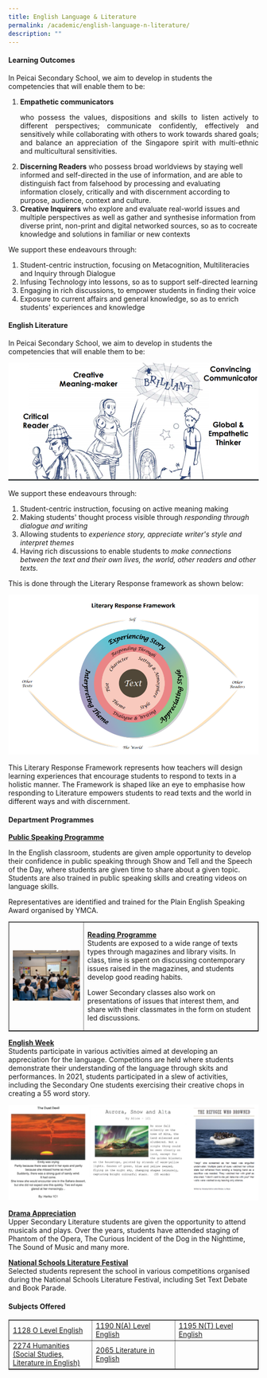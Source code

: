```yaml
---
title: English Language & Literature
permalink: /academic/english-language-n-literature/
description: ""
---
```

<h4><strong>Learning Outcomes</strong></h4>
<p dir="ltr">In Peicai Secondary School, we aim to develop in students the competencies that will enable them to be:</p>
<ol>
<li dir="ltr"><strong>Empathetic communicators</strong><br> <p align="justify">who possess the values, dispositions and skills to listen actively to different perspectives; communicate confidently, effectively and sensitively while collaborating with others to work towards shared goals; and balance an appreciation of the Singapore spirit with multi-ethnic and multicultural sensitivities.&nbsp;</li>
<li dir="ltr"><strong>Discerning Readers</strong> who possess broad worldviews by staying well informed and self-directed in the use of information, and are able to distinguish fact from falsehood by processing and evaluating information closely, critically and with discernment according to purpose, audience, context and culture.&nbsp;</li>
<li dir="ltr"><strong>Creative Inquirers</strong> who explore and evaluate real-world issues and multiple perspectives as well as gather and synthesise information from diverse print, non-print and digital networked sources, so as to cocreate knowledge and solutions in familiar or new contexts</li>
</ol>

<div>
<p dir="ltr">We support these endeavours through:</p>
<ol>
<li dir="ltr">Student-centric instruction, focusing on Metacognition, Multiliteracies and Inquiry through Dialogue</li>
<li dir="ltr">Infusing Technology into lessons, so as to support self-directed learning</li>
<li dir="ltr">Engaging in rich discussions, to empower students in finding their voice</li>
<li dir="ltr">Exposure to current affairs and general knowledge, so as to enrich students' experiences and knowledge</li>
</ol>
<h4><strong>English Literature</strong></h4>
<p dir="ltr">In Peicai Secondary School, we aim to develop in students the competencies that will enable them to be:</p>
<img src="/images/ell1.png">
<p dir="ltr">We support these endeavours through:</p>
<ol>
<li dir="ltr">Student-centric instruction, focusing on active meaning making</li>
<li dir="ltr">Making students' thought process visible through <em>responding through dialogue and writing</em></li>
<li dir="ltr">Allowing students to <em>experience story, appreciate writer's style and interpret themes</em></li>
<li dir="ltr">Having rich discussions to enable students to <em>make connections between the text and their own lives, the world, other readers and other texts. </em></li>
</ol>
<p dir="ltr">This is done through the Literary Response framework as shown below:</p>
<img src="/images/ell2.png">
	<p dir="ltr">This Literary Response Framework represents how teachers will design learning experiences that encourage students to respond to texts in a holistic manner. The Framework is shaped like an eye to emphasise how responding to Literature empowers students to read texts and the world in different ways and with discernment.</p>
<h4><strong>Department Programmes</strong></h4>
<p dir="ltr"><span style="text-decoration: underline;"><strong>Public Speaking Programme</strong></span></p>
<p dir="ltr">In the English classroom, students are given ample opportunity to develop their confidence in public speaking through Show and Tell and the Speech of the Day, where students are given time to share about a given topic. Students are also trained in public speaking skills and creating videos on language skills.</p>
<p dir="ltr">Representatives are identified and trained for the Plain English Speaking Award organised by YMCA.</p>
<table style="border-collapse: collapse; width: 100%;" border="1">
<tbody>
<tr>
<td style="width: 30%;"><img src="/images/ell3.jpg"></td>
<td style="width: 70%;">
<p><span style="text-decoration: underline;"><strong>Reading Programme</strong></span><br>Students are exposed to a wide range of texts types through magazines and library visits. In class, time is spent on discussing contemporary issues raised in the magazines, and students develop good reading habits.</p>
<p>Lower Secondary classes also work on presentations of issues that interest them, and share with their classmates in the form on student led discussions.</p>
</td>
</tr>
</tbody>
</table>
	<p dir="ltr"><span style="text-decoration: underline;"><strong>English Week</strong></span><br />Students participate in various activities aimed at developing an appreciation for the language. Competitions are held where students demonstrate their understanding of the language through skits and performances. In 2021, students participated in a slew of activities, including the Secondary One students exercising their creative chops in creating a 55 word story.</p>
<img src="/images/ell4.png">
	<p dir="ltr"><strong><u>Drama Appreciation<br /></u></strong>Upper Secondary Literature students are given the opportunity to attend musicals and plays. Over the years, students have attended staging of Phantom of the Opera, The Curious Incident of the Dog in the Nighttime, The Sound of Music and many more.&nbsp;</p>
<p dir="ltr"><strong><u>National Schools Literature Festival<br /></u></strong>Selected students represent the school in various competitions organised during the National Schools Literature Festival, including Set Text Debate and Book Parade.&nbsp;</p>
<h4><strong>Subjects Offered</strong></h4>
<table style="border-collapse: collapse; width: 100%;" border="1">
<tbody>
<tr>
<td style="width: 33.3333%;"><a href="https://www.seab.gov.sg/docs/default-source/national-examinations/syllabus/olevel/2022syllabus/1128_y22_sy.pdf" target="_blank" rel="noopener">1128 O Level English</a></td>
<td style="width: 33.3333%;"><a href="https://www.seab.gov.sg/docs/default-source/national-examinations/syllabus/nlevel/2022syllabus/1190_y22_sy.pdf" target="_blank" rel="noopener">1190 N(A) Level English</a></td>
<td style="width: 33.3333%;"><a href="https://www.seab.gov.sg/docs/default-source/national-examinations/syllabus/nlevel/2022syllabus/1195_y22_sy.pdf" target="_blank" rel="noopener">1195 N(T) Level English</a></td>
</tr>
<tr>
<td style="width: 33.3333%;"><a href="https://www.seab.gov.sg/docs/default-source/national-examinations/syllabus/olevel/2023syllabus/2274_y23_sy.pdf" target="_blank" rel="noopener">2274 Humanities (Social Studies, Literature in English)</a></td>
<td style="width: 33.3333%;"><a href="https://www.seab.gov.sg/docs/default-source/national-examinations/syllabus/olevel/2021syllabus/2065_y21_sy.pdf" target="_blank" rel="noopener">2065 Literature in English</a></td>
<td style="width: 33.3333%;">&nbsp;</td>
</tr>
</tbody>
</table>